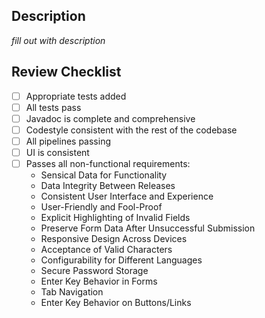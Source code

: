 

## Description

_fill out with description_

## Review Checklist

- [ ] Appropriate tests added
- [ ] All tests pass
- [ ] Javadoc is complete and comprehensive
- [ ] Codestyle consistent with the rest of the codebase
- [ ] All pipelines passing
- [ ] UI is consistent
- [ ] Passes all non-functional requirements:
    - Sensical Data for Functionality
    - Data Integrity Between Releases
    - Consistent User Interface and Experience
    - User-Friendly and Fool-Proof
    - Explicit Highlighting of Invalid Fields
    - Preserve Form Data After Unsuccessful Submission
    - Responsive Design Across Devices
    - Acceptance of Valid Characters
    - Configurability for Different Languages
    - Secure Password Storage
    - Enter Key Behavior in Forms
    - Tab Navigation
    - Enter Key Behavior on Buttons/Links
